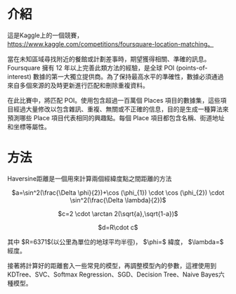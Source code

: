 # 介紹
這是Kaggle上的一個競賽，https://www.kaggle.com/competitions/foursquare-location-matching。       

當在未知區域尋找附近的餐館或計劃差事時，期望獲得相關、準確的訊息。Foursquare 擁有 12 年以上完善此類方法的經驗，是全球 POI (points-of-interest) 數據的第一大獨立提供商。為了保持最高水平的準確性，數據必須通過來自多個來源的及時更新進行匹配和刪除重複資料。     

在此比賽中，將匹配 POI。使用包含超過一百萬個 Places 項目的數據集，這些項目經過大量修改以包含雜訊、重複、無關或不正確的信息，目的是生成一種算法來預測哪些 Place 項目代表相同的興趣點。每個 Place 項目都包含名稱、街道地址和坐標等屬性。

# 方法
Haversine距離是一個用來計算兩個經緯度點之間距離的方法   
<p align="center">$a=\sin^2(\frac{\Delta \phi}{2})+\cos (\phi_{1}) \cdot \cos (\phi_{2}) \cdot \sin^2(\frac{\Delta \lambda}{2})$</p> 
<p align="center">$c=2 \cdot \arctan 2(\sqrt{a},\sqrt{1-a})$</p>            
<p align="center">$d=R\cdot c$</p>     
其中 $R=6371$(以公里為單位的地球平均半徑)，             
$\phi=$ 緯度，   
$\lambda=$ 經度。          

接著將計算好的距離套入一些常見的模型，再調整模型內的參數，這裡使用到KDTree、SVC、Softmax Regression、SGD、Decision Tree、Naive Bayes六種模型。

   
